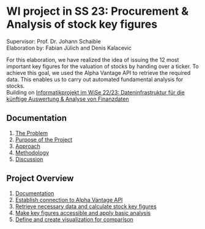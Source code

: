 # WI project in SS 23: Procurement & Analysis of stock key figures

Supervisor: Prof. Dr. Johann Schaible\
Elaboration by: Fabian Jülich and Denis Kalacevic

For this elaboration, we have realized the idea of issuing the 12 most important key figures for the valuation of stocks by handing over a ticker. To achieve this goal, we used the Alpha Vantage API to retrieve the required data. This enables us to carry out automated fundamental analysis for stocks.\
Building on [Informatikprojekt im WiSe 22/23: Dateninfrastruktur für die künftige Auswertung & Analyse von Finanzdaten](Informatikprojekt_WS22-23_Kinetz)

## Documentation
1. [The Problem](./documentation.md#1-the-problem-what-is-the-actual-problem-we-are-facing)
2. [Purpose of the Project](./documentation.md#2-purpose-of-the-project-what-exactly-do-we-plan-to-do-to-solve-the-problem)
3. [Approach](./documentation.md#3-approach-how-exactly-is-the-goal-to-be-achieved)
4. [Methodology](./documentation.md#4-methodology)
4. [Discussion](./documentation.md#5-discussion)

## Project Overview
1. [Documentation](./documentation.md)
2. [Establish connection to Alpha Vantage API](./src/alphavantage.py)
3. [Retrieve necessary data and calculate stock key figures](./src/indicator.py)
5. [Make key figures accessible and apply basic analysis](./src/table.py)
6. [Define and create visualization for comparison](./src/visualization.py)
